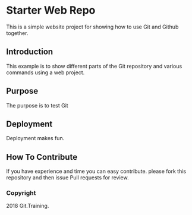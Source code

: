 # Starter Web Repo

This is a simple website project for showing how to use Git and Github together. 

## Introduction

This example is to show different parts of the Git repository and various commands using a web project.

## Purpose

The purpose is to test Git

## Deployment

Deployment makes fun.

## How To Contribute

If you have experience and time you can easy contribute.
please fork this repository and then issue Pull requests for review.

### Copyright

2018 Git.Training.